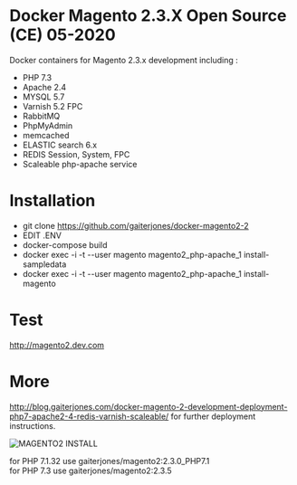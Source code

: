 # Docker Magento 2.3.X Open Source (CE) 05-2020

Docker containers for Magento 2.3.x development including :

  - PHP 7.3
  - Apache 2.4
  - MYSQL 5.7
  - Varnish 5.2 FPC  
  - RabbitMQ  
  - PhpMyAdmin
  - memcached
  - ELASTIC search 6.x
  - REDIS Session, System, FPC
  - Scaleable php-apache service

# Installation

  - git clone https://github.com/gaiterjones/docker-magento2-2  
  - EDIT .ENV  
  - docker-compose build  
  - docker exec -i -t --user magento magento2_php-apache_1 install-sampledata  
  - docker exec -i -t --user magento magento2_php-apache_1 install-magento  

# Test
http://magento2.dev.com   

# More

http://blog.gaiterjones.com/docker-magento-2-development-deployment-php7-apache2-4-redis-varnish-scaleable/ for further deployment instructions.

![MAGENTO2 INSTALL](http://blog.gaiterjones.com/dropbox/docker-install-magento2.gif)

for PHP 7.1.32 use gaiterjones/magento2:2.3.0_PHP7.1  
for PHP 7.3 use gaiterjones/magento2:2.3.5  
